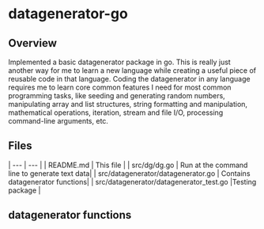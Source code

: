 # datagenerator-go

## Overview

Implemented a basic datagenerator package in go.
This is really just another way for me to learn a new language while creating a useful piece of reusable code in that language.  Coding the datagenerator in any language requires me to learn core common features I need for most common programming tasks, like seeding and generating random numbers, manipulating array and list structures, string formatting and manipulation, mathematical operations, iteration, stream and file I/O, processing command-line arguments, etc.

## Files

| --- | --- |
| README.md | This file |
| src/dg/dg.go | Run at the command line to generate text data|
| src/datagenerator/datagenerator.go | Contains datagenerator functions|
| src/datagenerator/datagenerator_test.go |Testing package |

## datagenerator functions
